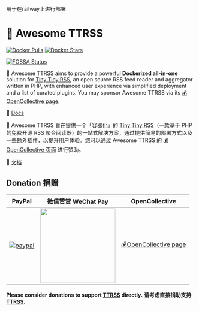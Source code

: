 用于在railway上进行部署
# 🐋 Awesome TTRSS

[![Docker Pulls](https://img.shields.io/docker/pulls/wangqiru/ttrss.svg)](https://hub.docker.com/r/wangqiru/ttrss)
[![Docker Stars](https://img.shields.io/docker/stars/wangqiru/ttrss.svg)](https://hub.docker.com/r/wangqiru/ttrss)

[![FOSSA Status](https://app.fossa.com/api/projects/git%2Bgithub.com%2FHenryQW%2FAwesome-TTRSS.svg?type=shield)](https://app.fossa.com/projects/git%2Bgithub.com%2FHenryQW%2FAwesome-TTRSS?ref=badge_shield)

🐋 Awesome TTRSS aims to provide a powerful **Dockerized all-in-one** solution for [Tiny Tiny RSS](https://tt-rss.org/), an open source RSS feed reader and aggregator written in PHP, with enhanced user experience via simplified deployment and a list of curated plugins. You may sponsor Awesome TTRSS via its [💰OpenCollective page](https://opencollective.com/Awesome-TTRSS/).

📖 [Docs](http://ttrss.henry.wang)

🐋 Awesome TTRSS 旨在提供一个「容器化」的 [Tiny Tiny RSS](https://tt-rss.org/)（一款基于 PHP 的免费开源 RSS 聚合阅读器）的一站式解决方案，通过提供简易的部署方式以及一些额外插件，以提升用户体验。您可以通过 Awesome TTRSS 的 [💰OpenCollective 页面](https://opencollective.com/Awesome-TTRSS/) 进行赞助。

📖 [文档](http://ttrss.henry.wang/zh/)

## Donation 捐赠

| PayPal                                                                                                                                                                       | 微信赞赏 WeChat Pay                                                 | OpenCollective                                                     |
| ---------------------------------------------------------------------------------------------------------------------------------------------------------------------------- | ------------------------------------------------------------------- | ------------------------------------------------------------------ |
| [![paypal](https://www.paypalobjects.com/en_US/GB/i/btn/btn_donateCC_LG.gif)](https://www.paypal.com/cgi-bin/webscr?cmd=_s-xclick&hosted_button_id=MTM5L6T4PHRQS&source=url) | <img src="https://share.henry.wang/IKaxAW/duFgAuOnmk+" width="200"> | [💰OpenCollective page](https://opencollective.com/Awesome-TTRSS/) |

**Please consider donations to support [TTRSS](https://tt-rss.org/) directly.**
**请考虑直接捐助支持[TTRSS](https://tt-rss.org/).**

